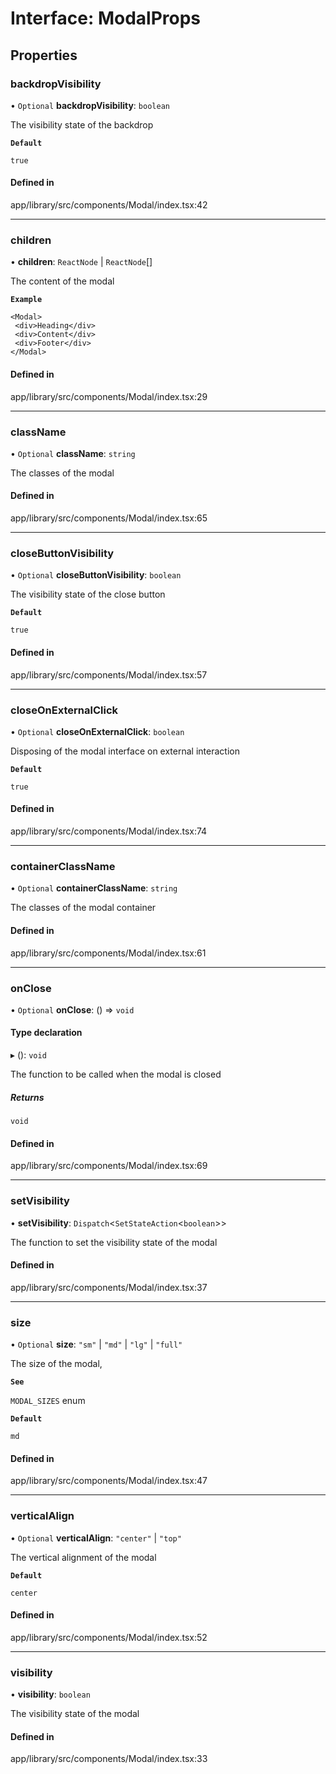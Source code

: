 # Interface: ModalProps

## Properties

### backdropVisibility

• `Optional` **backdropVisibility**: `boolean`

The visibility state of the backdrop

**`Default`**

`true`

#### Defined in

app/library/src/components/Modal/index.tsx:42

___

### children

• **children**: `ReactNode` \| `ReactNode`[]

The content of the modal

**`Example`**

```tsx
<Modal>
 <div>Heading</div>
 <div>Content</div>
 <div>Footer</div>
</Modal>
```

#### Defined in

app/library/src/components/Modal/index.tsx:29

___

### className

• `Optional` **className**: `string`

The classes of the modal

#### Defined in

app/library/src/components/Modal/index.tsx:65

___

### closeButtonVisibility

• `Optional` **closeButtonVisibility**: `boolean`

The visibility state of the close button

**`Default`**

`true`

#### Defined in

app/library/src/components/Modal/index.tsx:57

___

### closeOnExternalClick

• `Optional` **closeOnExternalClick**: `boolean`

Disposing of the modal interface on external interaction

**`Default`**

`true`

#### Defined in

app/library/src/components/Modal/index.tsx:74

___

### containerClassName

• `Optional` **containerClassName**: `string`

The classes of the modal container

#### Defined in

app/library/src/components/Modal/index.tsx:61

___

### onClose

• `Optional` **onClose**: () => `void`

#### Type declaration

▸ (): `void`

The function to be called when the modal is closed

##### Returns

`void`

#### Defined in

app/library/src/components/Modal/index.tsx:69

___

### setVisibility

• **setVisibility**: `Dispatch`\<`SetStateAction`\<`boolean`\>\>

The function to set the visibility state of the modal

#### Defined in

app/library/src/components/Modal/index.tsx:37

___

### size

• `Optional` **size**: ``"sm"`` \| ``"md"`` \| ``"lg"`` \| ``"full"``

The size of the modal,

**`See`**

`MODAL_SIZES` enum

**`Default`**

`md`

#### Defined in

app/library/src/components/Modal/index.tsx:47

___

### verticalAlign

• `Optional` **verticalAlign**: ``"center"`` \| ``"top"``

The vertical alignment of the modal

**`Default`**

`center`

#### Defined in

app/library/src/components/Modal/index.tsx:52

___

### visibility

• **visibility**: `boolean`

The visibility state of the modal

#### Defined in

app/library/src/components/Modal/index.tsx:33
